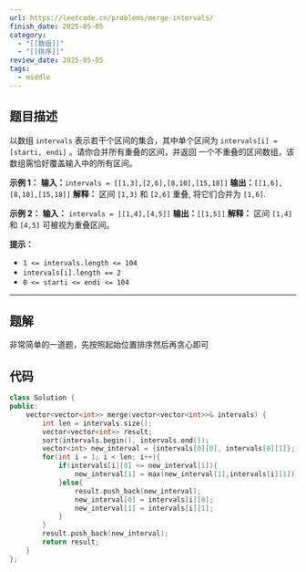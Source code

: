 ```yaml
---
url: https://leetcode.cn/problems/merge-intervals/
finish_date: 2025-05-05
category:
  - "[[数组]]"
  - "[[排序]]"
review_date: 2025-05-05
tags:
  - middle
---
```

## 题目描述

以数组 `intervals` 表示若干个区间的集合，其中单个区间为 `intervals[i] = [starti, endi]` 。请你合并所有重叠的区间，并返回 一个不重叠的区间数组，该数组需恰好覆盖输入中的所有区间。

**示例 1：**
**输入：**`intervals = [[1,3],[2,6],[8,10],[15,18]]`
**输出：**`[[1,6],[8,10],[15,18]]`
**解释：** 区间 `[1,3]` 和 `[2,6]` 重叠, 将它们合并为 `[1,6]`.

**示例 2：**
**输入：** `intervals = [[1,4],[4,5]]`
**输出：**`[[1,5]]`
**解释：** 区间 `[1,4]` 和 `[4,5]` 可被视为重叠区间。

**提示：**
- `1 <= intervals.length <= 104`
- `intervals[i].length == 2`
- `0 <= starti <= endi <= 104`

---
## 题解

非常简单的一道题，先按照起始位置排序然后再贪心即可

## 代码

```cpp
class Solution {
public:
    vector<vector<int>> merge(vector<vector<int>>& intervals) {
        int len = intervals.size();
        vector<vector<int>> result;
        sort(intervals.begin(), intervals.end());
        vector<int> new_interval = {intervals[0][0], intervals[0][1]};
        for(int i = 1; i < len; i++){
            if(intervals[i][0] <= new_interval[1]){
                new_interval[1] = max(new_interval[1],intervals[i][1]);
            }else{
                result.push_back(new_interval);
                new_interval[0] = intervals[i][0];
                new_interval[1] = intervals[i][1];
            }
        }
        result.push_back(new_interval);
        return result;
    }
};
```